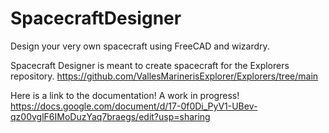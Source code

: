 # SpacecraftDesigner
Design your very own spacecraft using FreeCAD and wizardry.

Spacecraft Designer is meant to create spacecraft for the Explorers repository.
https://github.com/VallesMarinerisExplorer/Explorers/tree/main

Here is a link to the documentation! A work in progress!
https://docs.google.com/document/d/17-0f0Di_PyV1-UBev-qz00vglF6IMoDuzYaq7braegs/edit?usp=sharing

